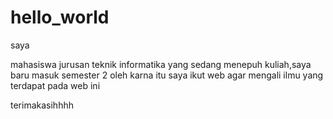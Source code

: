 # hello_world



saya

mahasiswa jurusan teknik informatika yang sedang menepuh kuliah,saya baru masuk semester 2
oleh karna itu saya ikut web agar mengali ilmu yang terdapat pada web ini

terimakasihhhh
